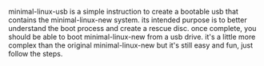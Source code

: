 minimal-linux-usb is a simple instruction to create a bootable usb that contains the minimal-linux-new system.  its intended purpose is to better understand the boot process and create a rescue disc.  once complete, you should be able to boot minimal-linux-new from a usb drive.  it's a little more complex than the original minimal-linux-new but it's still easy and fun, just follow the steps.
